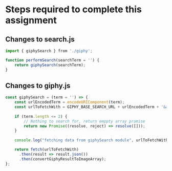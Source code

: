 # Steps required to complete this assignment 

## Changes to search.js

```javascript
import { giphySearch } from './giphy';

function performSearch(searchTerm = '') {
    return giphySearch(searchTerm);
}
```


## Changes to giphy.js

```javascript
const giphySearch = (term = '') => {
    const urlEncodedTerm = encodeURIComponent(term);
    const urlToFetchWith = GIPHY_BASE_SEARCH_URL + urlEncodedTerm + '&api_key=' + GIPHY_API_KEY;
    
    if (term.length <= 2) {
        // Nothing to search for, return emppty array promise
        return new Promise((resolve, reject) => resolve([]));
    }
    
    console.log("fetching data from giphySearch module", urlToFetchWith);

    return fetch(urlToFetchWith)
      .then(result => result.json())
      .then(convertGiphyResultToImageArray);
};
```
